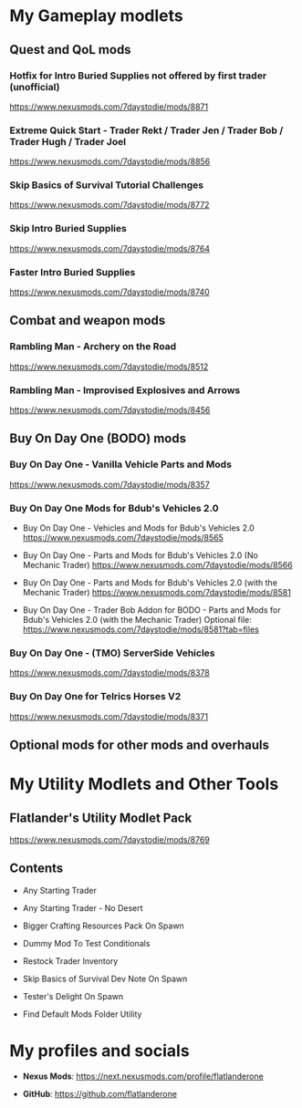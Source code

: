 <a name="top"></a>
# My Gameplay modlets

## Quest and QoL mods 

### Hotfix for Intro Buried Supplies not offered by first trader (unofficial) 

https://www.nexusmods.com/7daystodie/mods/8871

### Extreme Quick Start - Trader Rekt / Trader Jen / Trader Bob / Trader Hugh / Trader Joel 

https://www.nexusmods.com/7daystodie/mods/8856

### Skip Basics of Survival Tutorial Challenges

https://www.nexusmods.com/7daystodie/mods/8772

### Skip Intro Buried Supplies

https://www.nexusmods.com/7daystodie/mods/8764

### Faster Intro Buried Supplies

https://www.nexusmods.com/7daystodie/mods/8740

## Combat and weapon mods

### Rambling Man - Archery on the Road

https://www.nexusmods.com/7daystodie/mods/8512

### Rambling Man - Improvised Explosives and Arrows

https://www.nexusmods.com/7daystodie/mods/8456

## Buy On Day One (BODO) mods <a name="bodo"></a>

### Buy On Day One - Vanilla Vehicle Parts and Mods

https://www.nexusmods.com/7daystodie/mods/8357

### Buy On Day One Mods for Bdub's Vehicles 2.0 

- Buy On Day One - Vehicles and Mods for Bdub's Vehicles 2.0
https://www.nexusmods.com/7daystodie/mods/8565

- Buy On Day One - Parts and Mods for Bdub's Vehicles 2.0 (No Mechanic Trader)
https://www.nexusmods.com/7daystodie/mods/8566

- Buy On Day One - Parts and Mods for Bdub's Vehicles 2.0 (with the Mechanic Trader)
https://www.nexusmods.com/7daystodie/mods/8581

- Buy On Day One - Trader Bob Addon for BODO - Parts and Mods for Bdub's Vehicles 2.0 (with the Mechanic Trader)
Optional file: https://www.nexusmods.com/7daystodie/mods/8581?tab=files

### Buy On Day One - (TMO) ServerSide Vehicles

https://www.nexusmods.com/7daystodie/mods/8378

### Buy On Day One for Telrics Horses V2

https://www.nexusmods.com/7daystodie/mods/8371

<!-- ### Buy On Day One for the Wild West Mod

https://www.nexusmods.com/7daystodie/mods/8813 -->

## Optional mods for other mods and overhauls

# My Utility Modlets and Other Tools

## Flatlander's Utility Modlet Pack
https://www.nexusmods.com/7daystodie/mods/8769

## Contents

- Any Starting Trader

- Any Starting Trader - No Desert

- Bigger Crafting Resources Pack On Spawn

- Dummy Mod To Test Conditionals

- Restock Trader Inventory

- Skip Basics of Survival Dev Note On Spawn

- Tester's Delight On Spawn

- Find Default Mods Folder Utility

# My profiles and socials

- **Nexus Mods**: https://next.nexusmods.com/profile/flatlanderone

- **GitHub**: https://github.com/flatlanderone


